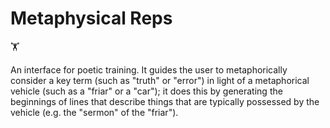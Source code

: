 # Metaphysical Reps

🏋️

An interface for poetic training.  It guides the user to metaphorically consider a key term (such as "truth" or "error") in light of a metaphorical vehicle (such as a "friar" or a "car"); it does this by generating the beginnings of lines that describe things that are typically possessed by the vehicle (e.g. the "sermon" of the "friar").